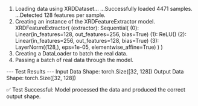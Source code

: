 1. Loading data using XRDDataset...
   ...Successfully loaded 4471 samples.
   ...Detected 128 features per sample.
2. Creating an instance of the XRDFeatureExtractor model.
   XRDFeatureExtractor(
   (extractor): Sequential(
   (0): Linear(in_features=128, out_features=256, bias=True)
   (1): ReLU()
   (2): Linear(in_features=256, out_features=128, bias=True)
   (3): LayerNorm((128,), eps=1e-05, elementwise_affine=True)
   )
   )
3. Creating a DataLoader to batch the real data.
4. Passing a batch of real data through the model.

--- Test Results ---
Input Data Shape: torch.Size([32, 128])
Output Data Shape: torch.Size([32, 128])

✅ Test Successful: Model processed the data and produced the correct output shape.
